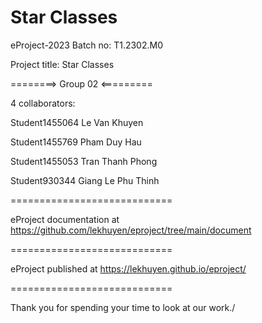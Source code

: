 Star Classes
============================

eProject-2023 Batch no: T1.2302.M0

Project title: Star Classes

========> Group 02 <=========

4 collaborators:

Student1455064  Le Van Khuyen

Student1455769  Pham Duy Hau

Student1455053  Tran Thanh Phong

Student930344 Giang Le Phu Thinh 

============================

eProject documentation at https://github.com/lekhuyen/eproject/tree/main/document

============================

eProject published at https://lekhuyen.github.io/eproject/

============================

Thank you for spending your time to look at our work./